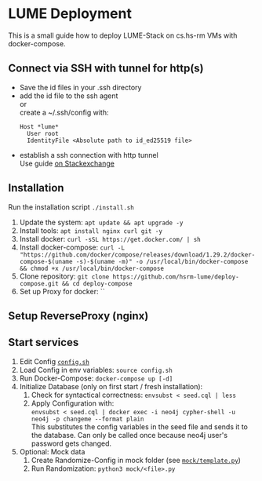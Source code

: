 # LUME Deployment

This is a small guide how to deploy LUME-Stack on cs.hs-rm VMs with docker-compose.

## Connect via SSH with tunnel for http(s)

- Save the id files in your .ssh directory
- add the id file to the ssh agent  
  or  
  create a ~/.ssh/config with:
  ```config
  Host *lume*
    User root
    IdentityFile <Absolute path to id_ed25519 file>
  ```
- establish a ssh connection with http tunnel  
  Use guide [on Stackexchange](https://unix.stackexchange.com/a/490641)

## Installation

Run the installation script `./install.sh`

1. Update the system:       `apt update && apt upgrade -y`
2. Install tools:           `apt install nginx curl git -y`
3. Install docker:          `curl -sSL https://get.docker.com/ | sh`
4. Install docker-compose:  `curl -L "https://github.com/docker/compose/releases/download/1.29.2/docker-compose-$(uname -s)-$(uname -m)" -o /usr/local/bin/docker-compose && chmod +x /usr/local/bin/docker-compose`
5. Clone repository:        `git clone https://github.com/hsrm-lume/deploy-compose.git && cd deploy-compose`
6. Set up Proxy for docker: ``

## Setup ReverseProxy (nginx)



## Start services

1. Edit Config [`config.sh`](config.sh)
2. Load Config in env variables: `source config.sh`
3. Run Docker-Compose: `docker-compose up [-d]`
4. Initialize Database (only on first start / fresh installation):
    1. Check for syntactical correctness: `envsubst < seed.cql | less`
    2. Apply Configuration with:  
    `envsubst < seed.cql | docker exec -i neo4j cypher-shell -u neo4j -p changeme --format plain`  
    This substitutes the config variables in the seed file and sends it to the database. Can only be called once because neo4j user's password gets changed.
5. Optional: Mock data
    1. Create Randomize-Config in mock folder (see [`mock/template.py`](mock/template.py))
    2. Run Randomization: `python3 mock/<file>.py`




